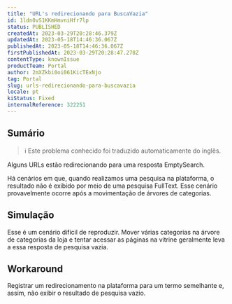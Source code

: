 ```yaml
---
title: "URL's redirecionando para BuscaVazia"
id: 1ldn0vS1KKmHmvniHfr7lp
status: PUBLISHED
createdAt: 2023-03-29T20:28:46.379Z
updatedAt: 2023-05-18T14:46:36.067Z
publishedAt: 2023-05-18T14:46:36.067Z
firstPublishedAt: 2023-03-29T20:28:47.278Z
contentType: knownIssue
productTeam: Portal
author: 2mXZkbi0oi061KicTExNjo
tag: Portal
slug: urls-redirecionando-para-buscavazia
locale: pt
kiStatus: Fixed
internalReference: 322251
---
```


## Sumário

>ℹ️ Este problema conhecido foi traduzido automaticamente do inglês.


Alguns URLs estão redirecionando para uma resposta EmptySearch.

Há cenários em que, quando realizamos uma pesquisa na plataforma, o resultado não é exibido por meio de uma pesquisa FullText. Esse cenário provavelmente ocorre após a movimentação de árvores de categorias.





## Simulação


Esse é um cenário difícil de reproduzir. Mover várias categorias na árvore de categorias da loja e tentar acessar as páginas na vitrine geralmente leva a essa resposta de pesquisa vazia.




## Workaround


Registrar um redirecionamento na plataforma para um termo semelhante e, assim, não exibir o resultado de pesquisa vazio.


